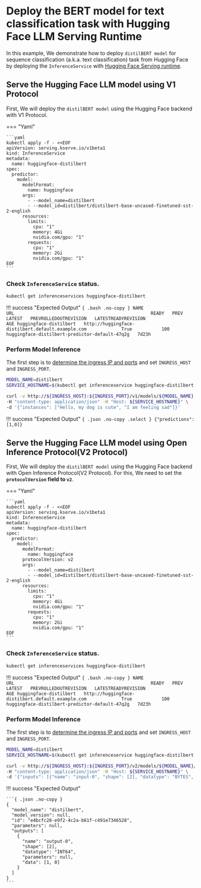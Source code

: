 # Deploy the BERT model for text classification task with Hugging Face LLM Serving Runtime
In this example, We demonstrate how to deploy `distilBERT model` for sequence classification (a.k.a. text classification) task from Hugging Face by deploying the `InferenceService` with [Hugging Face Serving runtime](https://github.com/kserve/kserve/tree/master/python/huggingfaceserver). 

## Serve the Hugging Face LLM model using V1 Protocol
First, We will deploy the `distilBERT model` using the Hugging Face backend with V1 Protocol.

=== "Yaml"

    ```yaml
    kubectl apply -f - <<EOF
    apiVersion: serving.kserve.io/v1beta1
    kind: InferenceService
    metadata:
      name: huggingface-distilbert
    spec:
      predictor:
        model:
          modelFormat:
            name: huggingface
          args:
            - --model_name=distilbert
            - --model_id=distilbert/distilbert-base-uncased-finetuned-sst-2-english
          resources:
            limits:
              cpu: "1"
              memory: 4Gi
              nvidia.com/gpu: "1"
            requests:
              cpu: "1"
              memory: 2Gi
              nvidia.com/gpu: "1"
    EOF
    ```

### Check `InferenceService` status.

```bash
kubectl get inferenceservices huggingface-distilbert
```

!!! success "Expected Output"
    ```{ .bash .no-copy }
    NAME                     URL                                                   READY   PREV   LATEST   PREVROLLEDOUTREVISION   LATESTREADYREVISION                          AGE
    huggingface-distilbert   http://huggingface-distilbert.default.example.com             True           100                              huggingface-distilbert-predictor-default-47q2g   7d23h
    ```

### Perform Model Inference

The first step is to [determine the ingress IP and ports](../../../../../get_started/first_isvc.md#4-determine-the-ingress-ip-and-ports) and set `INGRESS_HOST` and `INGRESS_PORT`.

```bash
MODEL_NAME=distilbert
SERVICE_HOSTNAME=$(kubectl get inferenceservice huggingface-distilbert -o jsonpath='{.status.url}' | cut -d "/" -f 3)
```

```bash
curl -v http://${INGRESS_HOST}:${INGRESS_PORT}/v1/models/${MODEL_NAME}:predict \
-H "content-type: application/json" -H "Host: ${SERVICE_HOSTNAME}" \
-d '{"instances": ["Hello, my dog is cute", "I am feeling sad"]}'
```

!!! success "Expected Output"
    ```{ .json .no-copy .select }
    {"predictions":[1,0]}
    ```

## Serve the Hugging Face LLM model using Open Inference Protocol(V2 Protocol)

First, We will deploy the `distilBERT model` using the Hugging Face backend with Open Inference Protocol(V2 Protocol).
For this, We need to set the **`protocolVersion` field to `v2`**.

=== "Yaml"

    ```yaml
    kubectl apply -f - <<EOF
    apiVersion: serving.kserve.io/v1beta1
    kind: InferenceService
    metadata:
      name: huggingface-distilbert
    spec:
      predictor:
        model:
          modelFormat:
            name: huggingface
          protocolVersion: v2
          args:
            - --model_name=distilbert
            - --model_id=distilbert/distilbert-base-uncased-finetuned-sst-2-english
          resources:
            limits:
              cpu: "1"
              memory: 4Gi
              nvidia.com/gpu: "1"
            requests:
              cpu: "1"
              memory: 2Gi
              nvidia.com/gpu: "1"
    EOF
    ```

### Check `InferenceService` status.

```bash
kubectl get inferenceservices huggingface-distilbert
```

!!! success "Expected Output"
    ```{ .bash .no-copy }
    NAME                     URL                                                   READY   PREV   LATEST   PREVROLLEDOUTREVISION   LATESTREADYREVISION                          AGE
    huggingface-distilbert   http://huggingface-distilbert.default.example.com             True           100                              huggingface-distilbert-predictor-default-47q2g   7d23h
    ```

### Perform Model Inference

The first step is to [determine the ingress IP and ports](../../../../../get_started/first_isvc.md#4-determine-the-ingress-ip-and-ports) and set `INGRESS_HOST` and `INGRESS_PORT`.

```bash
MODEL_NAME=distilbert
SERVICE_HOSTNAME=$(kubectl get inferenceservice huggingface-distilbert -o jsonpath='{.status.url}' | cut -d "/" -f 3)
```

```bash
curl -v http://${INGRESS_HOST}:${INGRESS_PORT}/v2/models/${MODEL_NAME}/infer \
-H "content-type: application/json" -H "Host: ${SERVICE_HOSTNAME}" \
-d '{"inputs": [{"name": "input-0", "shape": [2], "datatype": "BYTES", "data": ["Hello, my dog is cute", "I am feeling sad"]}]}'
```

!!! success "Expected Output"

    ```{ .json .no-copy }
    {
      "model_name": "distilbert",
      "model_version": null,
      "id": "e4bcfc28-e9f2-4c2a-b61f-c491e7346528",
      "parameters": null,
      "outputs": [
        {
          "name": "output-0",
          "shape": [2],
          "datatype": "INT64",
          "parameters": null,
          "data": [1, 0]
        }
      ]
    }
    ```
